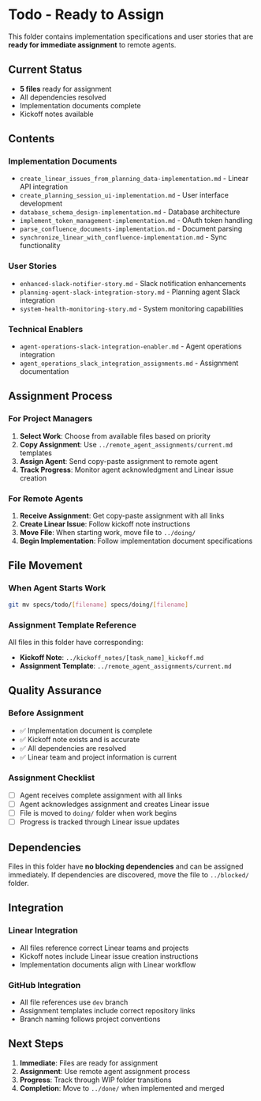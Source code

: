 # Todo - Ready to Assign

This folder contains implementation specifications and user stories that are **ready for immediate assignment** to remote agents.

## Current Status

- **5 files** ready for assignment
- All dependencies resolved
- Implementation documents complete
- Kickoff notes available

## Contents

### Implementation Documents

- `create_linear_issues_from_planning_data-implementation.md` - Linear API integration
- `create_planning_session_ui-implementation.md` - User interface development
- `database_schema_design-implementation.md` - Database architecture
- `implement_token_management-implementation.md` - OAuth token handling
- `parse_confluence_documents-implementation.md` - Document parsing
- `synchronize_linear_with_confluence-implementation.md` - Sync functionality

### User Stories

- `enhanced-slack-notifier-story.md` - Slack notification enhancements
- `planning-agent-slack-integration-story.md` - Planning agent Slack integration
- `system-health-monitoring-story.md` - System monitoring capabilities

### Technical Enablers

- `agent-operations-slack-integration-enabler.md` - Agent operations integration
- `agent_operations_slack_integration_assignments.md` - Assignment documentation

## Assignment Process

### For Project Managers

1. **Select Work**: Choose from available files based on priority
2. **Copy Assignment**: Use `../remote_agent_assignments/current.md` templates
3. **Assign Agent**: Send copy-paste assignment to remote agent
4. **Track Progress**: Monitor agent acknowledgment and Linear issue creation

### For Remote Agents

1. **Receive Assignment**: Get copy-paste assignment with all links
2. **Create Linear Issue**: Follow kickoff note instructions
3. **Move File**: When starting work, move file to `../doing/`
4. **Begin Implementation**: Follow implementation document specifications

## File Movement

### When Agent Starts Work

```bash
git mv specs/todo/[filename] specs/doing/[filename]
```

### Assignment Template Reference

All files in this folder have corresponding:

- **Kickoff Note**: `../kickoff_notes/[task_name]_kickoff.md`
- **Assignment Template**: `../remote_agent_assignments/current.md`

## Quality Assurance

### Before Assignment

- ✅ Implementation document is complete
- ✅ Kickoff note exists and is accurate
- ✅ All dependencies are resolved
- ✅ Linear team and project information is current

### Assignment Checklist

- [ ] Agent receives complete assignment with all links
- [ ] Agent acknowledges assignment and creates Linear issue
- [ ] File is moved to `doing/` folder when work begins
- [ ] Progress is tracked through Linear issue updates

## Dependencies

Files in this folder have **no blocking dependencies** and can be assigned immediately. If dependencies are discovered, move the file to `../blocked/` folder.

## Integration

### Linear Integration

- All files reference correct Linear teams and projects
- Kickoff notes include Linear issue creation instructions
- Implementation documents align with Linear workflow

### GitHub Integration

- All file references use `dev` branch
- Assignment templates include correct repository links
- Branch naming follows project conventions

## Next Steps

1. **Immediate**: Files are ready for assignment
2. **Assignment**: Use remote agent assignment process
3. **Progress**: Track through WIP folder transitions
4. **Completion**: Move to `../done/` when implemented and merged

